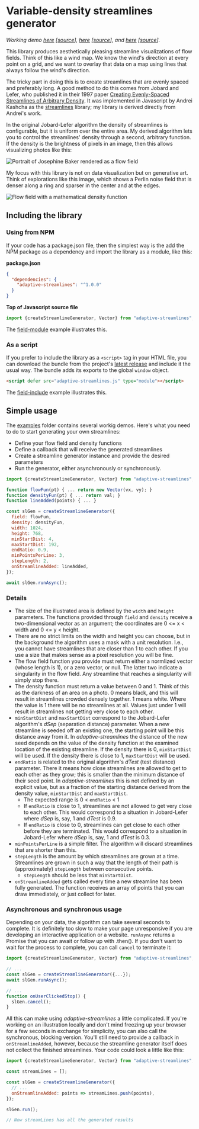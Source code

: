 # Variable-density streamlines generator

_Working demo [here](https://jealousmarkup.xyz/off/adaptive-streamlines/field-include/)
\[[source](https://github.com/gugray/adaptive-streamlines/tree/main/examples/field-include)\],
[here](https://jealousmarkup.xyz/off/adaptive-streamlines/field-module/)
\[[source](https://github.com/gugray/adaptive-streamlines/tree/main/examples/field-module)\],
and [here](https://jealousmarkup.xyz/off/adaptive-streamlines/photo/)
\[[source](https://github.com/gugray/adaptive-streamlines/tree/main/examples/photo)\]._

This library produces aesthetically pleasing streamline visualizations of flow fields. Think of this like a wind map. We know the wind's direction at every point on a grid, and we want to overlay that data on a map using lines that always follow the wind's direction.

The tricky part in doing this is to create streamlines that are evenly spaced and preferably long. A good method to do this comes from Jobard and Lefer, who published it in their 1997 paper [Creating Evenly-Spaced Streamlines of Arbitrary Density](https://web.cs.ucdavis.edu/~ma/SIGGRAPH02/course23/notes/papers/Jobard.pdf). It was implemented in Javascript by Andrei Kashcha as the [streamlines](https://github.com/anvaka/streamlines) library; my library is derived directly from Andrei's work.

In the original Jobard-Lefer algorithm the density of streamlines is configurable, but it is uniform over the entire area. My derived algorithm lets you to control the streamlines' density through a second, arbitrary function. If the density is the brightness of pixels in an image, then this allows visualizing photos like this:

![Portrait of Josephine Baker rendered as a flow field](variable-flowlines-2.jpg)

My focus with this library is not on data visualization but on generative art. Think of explorations like this image, which shows a Perlin noise field that is denser along a ring and sparser in the center and at the edges.

![Flow field with a mathematical density function](variable-flowlines-1.jpg)


## Including the library

### Using from NPM

If your code has a package.json file, then the simplest way is the add the NPM package as a dependency and import the library as a module, like this:

**package.json**

```json
{
  "dependencies": {
    "adaptive-streamlines": "^1.0.0"
  }
}
```

**Top of Javascript source file**

```javascript
import {createStreamlineGenerator, Vector} from "adaptive-streamlines";
```

The [field-module](examples/field-module) example illustrates this.

### As a script

If you prefer to include the library as a `<script>` tag in your HTML file, you can download the bundle from the project's [latest release](https://github.com/gugray/adaptive-streamlines/releases) and include it the usual way. The bundle adds its exports to the global `window` object.

```html
<script defer src="adaptive-streamlines.js" type="module"></script>
```

The [field-include](examples/field-include) example illustrates this.

## Simple usage
  
The [examples](examples) folder contains several workig demos. Here's what you need to do to start generating your own streamlines:
  
- Define your flow field and density functions
- Define a callback that will receive the generated streamlines
- Create a streamline generator instance and provide the desired parameters
- Run the generator, either asynchronously or synchronously.

```javascript
import {createStreamlineGenerator, Vector} from "adaptive-streamlines";

function flowFun(pt) { ... return new Vector(vx, vy); }
function densityFun(pt) { ... return val; }
function lineAdded(points) { ... }

const slGen = createStreamlineGenerator({
  field: flowFun,
  density: densityFun,
  width: 1024,
  height: 768,
  minStartDist: 4,
  maxStartDist: 192,
  endRatio: 0.9,
  minPointsPerLine: 3,
  stepLength: 2,
  onStreamlineAdded: lineAdded,
});

await slGen.runAsync();
```

### Details

- The size of the illustrated area is defined by the `width` and `height` parameters. The functions provided through `field` and `density` receive a two-dimensional vector as an argument; the coordinates are 0 <= x < width and 0 <= y < height.
- There are no strict limits on the width and height you can choose, but in the background the algorithm uses a mask with a unit resolution. I.e., you cannot have streamlines that are closer than 1 to each other. If you use a size that makes sense as a pixel resolution you will be fine.
- The flow field function you provide must return either a normlized vector (whose length is 1), or a zero vector, or null. The latter two indicate a singularity in the flow field. Any streamline that reaches a singularity will simply stop there.
- The density function must return a value between 0 and 1. Think of this as the darkness of an area on a photo. 0 means black, and this will result in streamlines crowded densely together. 1 means white. Where the value is 1 there will be no streamlines at all. Values just under 1 will result in streamlines not getting very close to each other.
- `minStartDist` and `maxStartDist` correspond to the Jobard-Lefer algorithm's _dSep_ (separation distance) parameter. When a new streamline is seeded off an existing one, the starting point will be this distance away from it. In _adaptive-streamlines_ the distance of the new seed depends on the value of the density function at the examined location of the existing streamline. If the density there is 0, `minStartDist` will be used. If the density there is close to 1, `maxStartDist` will be used.
- `endRatio` is related to the original algorithm's _dTest_ (test distance) parameter. There it means how close streamlines are allowed to get to each other as they grow; this is smaller than the minimum distance of their seed point. In _adaptive-streamlines_ this is not defined by an explicit value, but as a fraction of the starting distance derived from the density value, `minStartDist` and `maxStartDist`.
  - The expected range is 0 < `endRatio` < 1
  - If `endRatio` is close to 1, streamlines are not allowed to get very close to each other. This would correspond to a situation in Jobard-Lefer where _dSep_ is, say, 1 and _dTest_ is 0.9.
  - If `endRatio` is close to 0, streamlines can get close to each other before they are terminated. This would correspond to a situation in Jobard-Lefer where _dSep_ is, say, 1 and _dTest_ is 0.3.
- `minPointsPerLine` is a simple filter. The algorithm will discard streamlines that are shorter than this.
- `stepLength` is the amount by which streamlines are grown at a time. Streamlines are grown in such a way that the length of their path is (approximately) `stepLength` between consecutive points.
  - `stepLength` should be less that `minStartDist`.
- `onStreamlineAdded` gets called every time a new streamline has been fully generated. The function receives an array of points that you can draw immediately, or just collect for later.

### Asynchronous and synchronous usage

Depending on your data, the algorithm can take several seconds to complete. It is definitely too slow to make your page unresponsive if you are developing an interactive application or a website. `runAsync` returns a Promise that you can await or follow up with .then(). If you don't want to wait for the process to complete, you can call `cancel` to terminate it:

```javascript
import {createStreamlineGenerator, Vector} from "adaptive-streamlines";

// ...
const slGen = createStreamlineGenerator({...});
await slGen.runAsync();

// ...
function onUserClickedStop() {
  slGen.cancel();
}
```

All this can make using _adaptive-streamlines_ a little complicated. If you're working on an illustration locally and don't mind freezing up your browser for a few seconds in exchange for simplicity, you can also call the synchronous, blocking version. You'll still need to provide a callback in `onStreamlineAdded`, however, because the streamline generator itself does not collect the finished streamlines. Your code could look a little like this:

```javascript
import {createStreamlineGenerator, Vector} from "adaptive-streamlines";

const streamLines = [];

const slGen = createStreamlineGenerator({
  // ...
  onStreamlineAdded: points => streamLines.push(points),
});

slGen.run();

// Now streamLines has all the generated results
```

